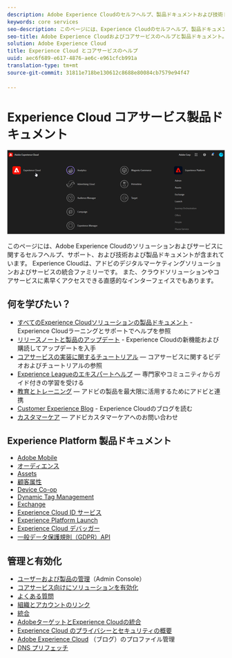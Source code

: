 ```yaml
---
description: Adobe Experience Cloudのセルフヘルプ、製品ドキュメントおよび技術ドキュメント。 Experience Cloudは、アドビのデジタルマーケティングソリューションおよびサービスの統合ファミリーです。
keywords: core services
seo-description: このページには、Experience Cloudのセルフヘルプ、製品ドキュメントおよび技術ドキュメントが含まれています。
seo-title: Adobe Experience Cloudおよびコアサービスのヘルプと製品ドキュメント。
solution: Adobe Experience Cloud
title: Experience Cloud とコアサービスのヘルプ
uuid: aec6f689-e617-4876-ae6c-e961cfcb991a
translation-type: tm+mt
source-git-commit: 31811e718be130612c8688e80084cb7579e94f47

---
```



# Experience Cloud コアサービス製品ドキュメント

![Experience Cloud](assets/cloud-pulldown.png)

このページには、Adobe Experience Cloudのソリューションおよびサービスに関するセルフヘルプ、サポート、および技術および製品ドキュメントが含まれています。 Experience Cloudは、アドビのデジタルマーケティングソリューションおよびサービスの統合ファミリーです。 また、クラウドソリューションやコアサービスに素早くアクセスできる直感的なインターフェイスでもあります。

## 何を学びたい？

* [すべてのExperience Cloudソリューションの製品ドキュメント](https://docs.adobe.com/content/help/ja-JP/experience-cloud/user-guides/home.html) - Experience Cloudラーニングとサポートでヘルプを参照
* [リリースノートと製品のアップデート](https://docs.adobe.com/content/help/ja-JP/release-notes/experience-cloud/current.html) - Experience Cloudの新機能および購読してアップデートを入手
* [コアサービスの実装に関するチュートリアル](https://docs.adobe.com/content/help/en/core-services-learn/tutorials/overview.html) — コアサービスに関するビデオおよびチュートリアルの参照
* [Experience Leagueのエキスパートヘルプ](https://landing.adobe.com/experience-league/) — 専門家やコミュニティからガイド付きの学習を受ける
* [教育とトレーニング](https://helpx.adobe.com/jp/learning.html?promoid=KAUDK) — アドビの製品を最大限に活用するためにアドビと連携
* [Customer Experience Blog](https://theblog.adobe.com/customer-experience/) - Experience Cloudのブログを読む
* [カスタマーケア](https://helpx.adobe.com/jp/contact/enterprise-support.ec.html) — アドビカスタマーケアへのお問い合わせ

## Experience Platform 製品ドキュメント

* [Adobe Mobile](https://docs.adobe.com/content/help/ja-JP/mobile-services/using/home.html)
* [オーディエンス](https://docs.adobe.com/content/help/ja-JP/core-services/interface/audiences/audience-library.html)
* [Assets](experience-cloud-assets/experience-cloud-assets.md)
* [顧客属性](https://docs.adobe.com/content/help/ja-JP/core-services/interface/customer-attributes/attributes.html)
* [Device Co-op](https://docs.adobe.com/content/help/ja-JP/device-co-op/using/home.html)
* [Dynamic Tag Management](https://docs.adobe.com/content/help/ja-JP/dtm/using/dtm-home.html)
* [Exchange](https://experiencecloud.adobeexchange.com/)
* [Experience Cloud ID サービス](https://docs.adobe.com/content/help/ja-JP/id-service/using/home.html)
* [Experience Platform Launch](https://docs.adobe.com/content/help/ja-JP/launch/using/overview.html)
* [Experience Cloud デバッガー](https://docs.adobe.com/content/help/ja-JP/debugger/using/experience-cloud-debugger.html)
* [一般データ保護規則（GDPR）API](https://www.adobe.io/apis/experiencecloud/gdpr.html)

## 管理と有効化

* [ユーザーおよび製品の管理](admin-getting-started/admin-getting-started.md)（Admin Console）
* [コアサービス向けにソリューションを有効化](core-services/core-services.md)
* [よくある質問](admin-getting-started/admin-getting-started.md)
* [組織とアカウントのリンク](admin-getting-started/organizations.md)
* [統合](marketing-cloud-integrations.md)
* [AdobeターゲットとExperience Cloudの統合](https://docs.adobe.com/content/help/ja-JP/target/using/integrate/a4t/a4t.html)
* [Experience Cloud のプライバシーとセキュリティの概要](assets/Adobe-Marketing-Cloud-Privacy-and-Security-Overview.pdf)
* [Adobe Experience Cloud](https://theblog.adobe.com/profile-management-adobe-marketing-cloud-comes-together/) （ブログ）のプロファイル管理
* [DNS プリフェッチ](admin-getting-started/admin-getting-started.md#concept_6BC8C6856E3644F8956D7AD0A96383B7)

